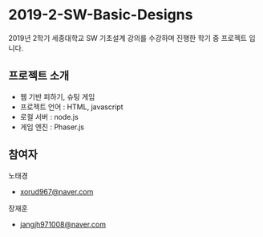 # 2019-2-SW-Basic-Designs
2019년 2학기 세종대학교 SW 기초설계 강의를 수강하며 진행한 학기 중 프로젝트 입니다.

## 프로젝트 소개

- 웹 기반 피하기, 슈팅 게임
- 프로젝트 언어 : HTML, javascript
- 로컬 서버 : node.js
- 게임 엔진 : Phaser.js

## 참여자
노태경
- xorud967@naver.com

장재훈
- jangjh971008@naver.com
